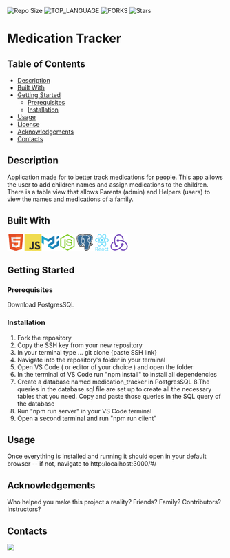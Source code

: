  ![Repo Size](https://img.shields.io/github/languages/code-size/johnnormand10/Medication-Tracker.svg?style=for-the-badge) ![TOP_LANGUAGE](https://img.shields.io/github/languages/top/johnnormand10/Medication-Tracker.svg?style=for-the-badge) ![FORKS](https://img.shields.io/github/forks/johnnormand10/Medication-Tracker.svg?style=for-the-badge&social) ![Stars](https://img.shields.io/github/stars/johnnormand10/Medication-Tracker.svg?style=for-the-badge)
    
# Medication Tracker

## Table of Contents

- [Description](#description)
- [Built With](#built-with)
- [Getting Started](#getting-started)
  - [Prerequisites](#prerequisites)
  - [Installation](#installation)
- [Usage](#usage)
- [License](#license)
- [Acknowledgements](#acknowledgements)
- [Contacts](#contacts)

## Description

Application made for to better track medications for people. This app allows the user to add children names and assign medications to the children. There is a table view that allows Parents (admin) and Helpers (users) to view the names and medications of a family.

## Built With

<a href="https://developer.mozilla.org/en-US/docs/Web/HTML"><img src="https://raw.githubusercontent.com/devicons/devicon/master/icons/html5/html5-original.svg" height="40px" width="40px" /></a><a href="https://developer.mozilla.org/en-US/docs/Web/JavaScript"><img src="https://raw.githubusercontent.com/devicons/devicon/master/icons/javascript/javascript-original.svg" height="40px" width="40px" /></a><a href="https://material-ui.com/"><img src="https://raw.githubusercontent.com/devicons/devicon/master/icons/materialui/materialui-original.svg" height="40px" width="40px" /></a><a href="https://nodejs.org/en/"><img src="https://raw.githubusercontent.com/devicons/devicon/master/icons/nodejs/nodejs-original.svg" height="40px" width="40px" /></a><a href="https://www.postgresql.org/"><img src="https://raw.githubusercontent.com/devicons/devicon/master/icons/postgresql/postgresql-original.svg" height="40px" width="40px" /></a><a href="https://reactjs.org/"><img src="https://raw.githubusercontent.com/devicons/devicon/master/icons/react/react-original-wordmark.svg" height="40px" width="40px" /></a><a href="https://redux.js.org/"><img src="https://raw.githubusercontent.com/devicons/devicon/master/icons/redux/redux-original.svg" height="40px" width="40px" /></a>

## Getting Started

### Prerequisites

Download PostgresSQL

### Installation

1. Fork the repository
2. Copy the SSH key from your new repository
3. In your terminal type ... git clone {paste SSH link}
4. Navigate into the repository's folder in your terminal
5. Open VS Code ( or editor of your choice ) and open the folder
6. In the terminal of VS Code run "npm install" to install all dependencies
7. Create a database named medication_tracker in PostgresSQL
8.The queries in the database.sql file are set up to create all the necessary tables that you need. Copy and paste those queries in the SQL query of the database
9. Run "npm run server" in your VS Code terminal
10. Open a second terminal and run "npm run client" 

## Usage

Once everything is installed and running it should open in your default browser -- if not, navigate to http:/localhost:3000/#/

## Acknowledgements

Who helped you make this project a reality? Friends? Family? Contributors? Instructors?

## Contacts

<a href="https://www.linkedin.com/in/johnathan-normand"><img src="https://img.shields.io/badge/LinkedIn-0077B5?style=for-the-badge&logo=linkedin&logoColor=white" /></a>